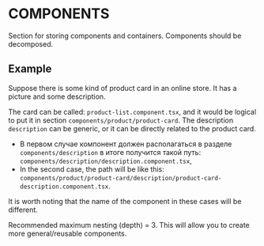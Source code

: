 # COMPONENTS

Section for storing components and containers.
Components should be decomposed.


## Example
Suppose there is some kind of product card in an online store. It has a picture and some description.

The card can be called: `product-list.component.tsx`, and it would be logical to put it in
section `components/product/product-card`.
The description `description` can be generic, or it can be directly related to the product card.

- В первом случае компонент должен располагаться в разделе `components/description` в итоге получится такой путь: `components/description/description.component.tsx`,
- In the second case, the path will be like this: `components/product/product-card/description/product-card-description.component.tsx`.

It is worth noting that the name of the component in these cases will be different.

Recommended maximum nesting (depth) = 3. This will allow you to create more general/reusable components.

